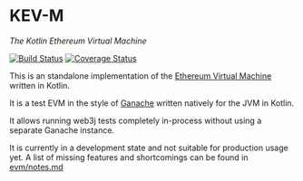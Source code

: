 # KEV-M

*The Kotlin Ethereum Virtual Machine*

[![Build Status](https://travis-ci.org/wjsrobertson/kevin.svg?branch=master)](https://travis-ci.org/wjsrobertson/kevin)
[![Coverage Status](https://codecov.io/gh/wjsrobertson/kevin/branch/master/graph/badge.svg)](https://codecov.io/gh/wjsrobertson/kevin)

This is an standalone implementation of the [Ethereum Virtual Machine](https://www.ethereum.org/) written in Kotlin.

It is a test EVM in the style of [Ganache](https://www.trufflesuite.com/ganache) written natively for the JVM in Kotlin. 

It allows running web3j tests completely in-process without using a separate Ganache instance.

It is currently in a development state and not suitable for production usage yet. A list of missing features and shortcomings can be found in [evm/notes.md](evm/notes.md)
